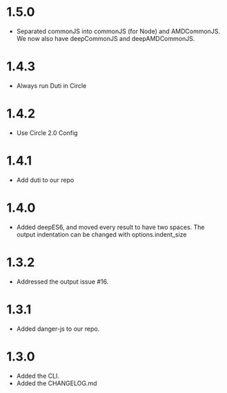 ﻿# 1.5.0
- Separated commonJS into commonJS (for Node) and AMDCommonJS. We now
  also have deepCommonJS and deepAMDCommonJS.

# 1.4.3
- Always run Duti in Circle

# 1.4.2
- Use Circle 2.0 Config

# 1.4.1
- Add duti to our repo

# 1.4.0
- Added deepES6, and moved every result to have two spaces. The output
  indentation can be changed with options.indent_size

# 1.3.2
- Addressed the output issue #16.

# 1.3.1
- Added danger-js to our repo.

# 1.3.0
- Added the CLI.
- Added the CHANGELOG.md
